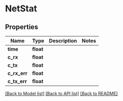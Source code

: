 # NetStat


## Properties
Name | Type | Description | Notes
------------ | ------------- | ------------- | -------------
**time** | **float** |  | 
**c_rx** | **float** |  | 
**c_tx** | **float** |  | 
**c_rx_err** | **float** |  | 
**c_tx_err** | **float** |  | 

[[Back to Model list]](../#documentation-for-models) [[Back to API list]](../#documentation-for-api-endpoints) [[Back to README]](../)


